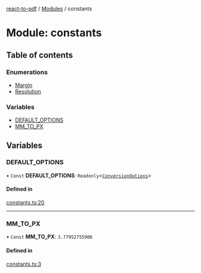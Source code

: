 [react-to-pdf](../README.md) / [Modules](../modules.md) / constants

# Module: constants

## Table of contents

### Enumerations

- [Margin](../enums/constants.Margin.md)
- [Resolution](../enums/constants.Resolution.md)

### Variables

- [DEFAULT\_OPTIONS](constants.md#default_options)
- [MM\_TO\_PX](constants.md#mm_to_px)

## Variables

### DEFAULT\_OPTIONS

• `Const` **DEFAULT\_OPTIONS**: `Readonly`<[`ConversionOptions`](types.md#conversionoptions)\>

#### Defined in

[constants.ts:20](https://github.com/ivmarcos/react-to-pdf/blob/9ee2b59/src/constants.ts#L20)

___

### MM\_TO\_PX

• `Const` **MM\_TO\_PX**: ``3.77952755906``

#### Defined in

[constants.ts:3](https://github.com/ivmarcos/react-to-pdf/blob/9ee2b59/src/constants.ts#L3)
